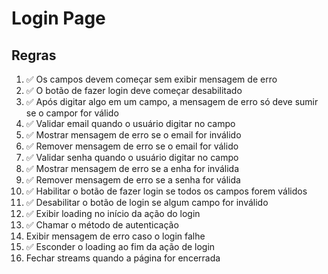 # Login Page

## Regras
1. ✅ Os campos devem começar sem exibir mensagem de erro
2. ✅ O botão de fazer login deve começar desabilitado
3. ✅ Após digitar algo em um campo, a mensagem de erro só deve sumir se o campor for válido
4. ✅ Validar email quando o usuário digitar no campo
5. ✅ Mostrar mensagem de erro se o email for inválido
6. ✅ Remover mensagem de erro se o email for válido
7. ✅ Validar senha quando o usuário digitar no campo
8. ✅ Mostrar mensagem de erro se a enha for inválida
9. ✅ Remover mensagem de erro se a senha for válida
10. ✅ Habilitar o botão de fazer login se todos os campos forem válidos
11. ✅ Desabilitar o botão de login se algum campo for inválido
12. ✅ Exibir loading no início da ação do login
13. ✅ Chamar o método de autenticação
14. Exibir mensagem de erro caso o login falhe
15. ✅ Esconder o loading ao fim da ação de login
16. Fechar streams quando a página for encerrada
